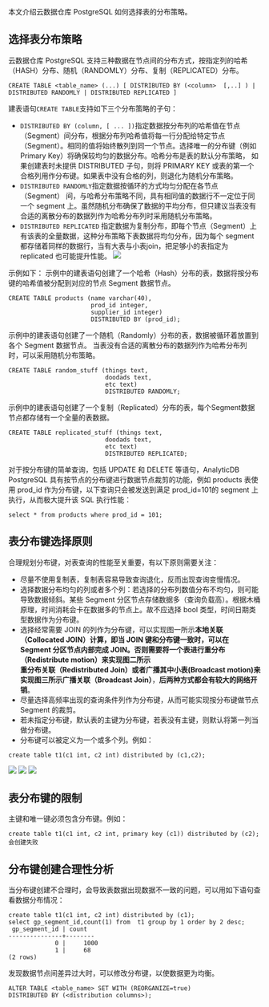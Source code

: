 本文介绍云数据仓库 PostgreSQL 如何选择表的分布策略。

## 选择表分布策略
云数据仓库 PostgreSQL 支持三种数据在节点间的分布方式，按指定列的哈希（HASH）分布、随机（RANDOMLY）分布、复制（REPLICATED）分布。
```
CREATE TABLE <table_name> (...) [ DISTRIBUTED BY (<column>  [,..] ) | DISTRIBUTED RANDOMLY | DISTRIBUTED REPLICATED ]
```
建表语句`CREATE TABLE`支持如下三个分布策略的子句：
- `DISTRIBUTED BY (column, [ ... ])`指定数据按分布列的哈希值在节点（Segment）间分布，根据分布列哈希值将每一行分配给特定节点（Segment）。相同的值将始终散列到同一个节点。选择唯一的分布键（例如 Primary Key）将确保较均匀的数据分布。哈希分布是表的默认分布策略， 如果创建表时未提供 DISTRIBUTED 子句，则将 PRIMARY KEY 或表的第一个合格列用作分布键。如果表中没有合格的列，则退化为随机分布策略。
- `DISTRIBUTED RANDOMLY`指定数据按循环的方式均匀分配在各节点 （Segment） 间，与哈希分布策略不同，具有相同值的数据行不一定位于同一个 segment 上。虽然随机分布确保了数据的平均分布，但只建议当表没有合适的离散分布的数据列作为哈希分布列时采用随机分布策略。
- `DISTRIBUTED REPLICATED` 指定数据为复制分布，即每个节点（Segment）上有该表的全量数据，这种分布策略下表数据将均匀分布，因为每个 segment 都存储着同样的数据行，当有大表与小表join，把足够小的表指定为 replicated 也可能提升性能。
![](https://qcloudimg.tencent-cloud.cn/raw/af2c36502cbc7e58531f51e14242ccee.png)

示例如下：
示例中的建表语句创建了一个哈希（Hash）分布的表，数据将按分布键的哈希值被分配到对应的节点 Segment 数据节点。
```
CREATE TABLE products (name varchar(40), 
                       prod_id integer,
                       supplier_id integer)
                       DISTRIBUTED BY (prod_id);  
```

示例中的建表语句创建了一个随机（Randomly）分布的表，数据被循环着放置到各个 Segment 数据节点。 当表没有合适的离散分布的数据列作为哈希分布列时，可以采用随机分布策略。
```
CREATE TABLE random_stuff (things text,
                           doodads text,
                           etc text)
                           DISTRIBUTED RANDOMLY;
```

示例中的建表语句创建了一个复制（Replicated）分布的表，每个Segment数据节点都存储有一个全量的表数据。
```
CREATE TABLE replicated_stuff (things text,
                           doodads text,
                           etc text)
                           DISTRIBUTED REPLICATED;
```

对于按分布键的简单查询，包括 UPDATE 和 DELETE 等语句，AnalyticDB PostgreSQL 具有按节点的分布键进行数据节点裁剪的功能，例如 products 表使用 prod_id 作为分布键，以下查询只会被发送到满足 prod_id=101的 segment 上执行，从而极大提升该 SQL 执行性能：
```
select * from products where prod_id = 101;
```

## 表分布键选择原则
合理规划分布键，对表查询的性能至关重要，有以下原则需要关注：
- 尽量不使用复制表，复制表容易导致查询退化，反而出现查询变慢情况。
- 选择数据分布均匀的列或者多个列：若选择的分布列数值分布不均匀，则可能导致数据倾斜。某些 Segment 分区节点存储数据多（查询负载高）。根据木桶原理，时间消耗会卡在数据多的节点上。故不应选择 bool 类型，时间日期类型数据作为分布键。
- 选择经常需要 JOIN 的列作为分布键，可以实现图一所示**本地关联（Collocated JOIN）**计算，即当 JOIN 键和分布键一致时，可以在 Segment 分区节点内部完成 JOIN。否则需要将一个表进行重分布（**Redistribute motion**）来实现图二所示**重分布关联（Redistributed Join）**或者广播其中小表(**Broadcast motion**)来实现图三所示**广播关联（Broadcast Join）**，**后两种方式都会有较大的网络开销**。
- 尽量选择高频率出现的查询条件列作为分布键，从而可能实现按分布键做节点 Segment 的裁剪。
- 若未指定分布键，默认表的主键为分布键，若表没有主键，则默认将第一列当做分布键。
- 分布键可以被定义为一个或多个列。例如：
```
create table t1(c1 int, c2 int) distributed by (c1,c2);
```
![](https://qcloudimg.tencent-cloud.cn/raw/21e7e2dfa3759d47c71e42b6c3ee856c.png)
![](https://qcloudimg.tencent-cloud.cn/raw/2e24998aaf53f8d6862fcb2ecfca6801.png)
![](https://qcloudimg.tencent-cloud.cn/raw/b848353bc13450813d933ef96e7b6b05.png)
## 表分布键的限制

主键和唯一键必须包含分布键。例如：
```
create table t1(c1 int, c2 int, primary key (c1)) distributed by (c2);
会创建失败
```

## 分布键创建合理性分析
当分布键创建不合理时，会导致表数据出现数据不一致的问题，可以用如下语句查看数据分布情况：
```
create table t1(c1 int, c2 int) distributed by (c1);
select gp_segment_id,count(1) from  t1 group by 1 order by 2 desc;
 gp_segment_id | count  
---------------+--------
             0 |     1000
             1 |     68
(2 rows)
```
发现数据节点间差异过大时，可以修改分布键，以使数据更为均衡。
```
ALTER TABLE <table_name> SET WITH (REORGANIZE=true) 
DISTRIBUTED BY (<distribution columns>);
```

